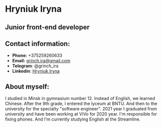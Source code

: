 # Hryniuk Iryna

## Junior front-end developer

## Contact information:

* **Phone:** +375259260633
* **Email:** grinch.ira@gmail.com
* **Telegram**: @grinch_ira
* **Linkedin**: [Hryniuk Iryna](https://www.linkedin.com/in/iryna-hryniuk-659b9721a)

## About myself:
I studied in Minsk in gymnasium number 12. Instead of English, we learned Chinese. After the 9th grade, I entered the lyceum at BNTU. And then to the university for the specialty "software engineer". 2021 year I graduated from university and have been working at ViVo for 2020 year. I'm responsible for fixing phones. And I'm currently studying English at the Streamline.



